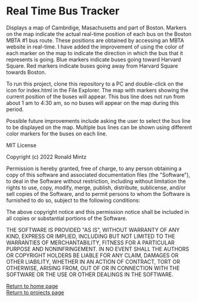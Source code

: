 # Real Time Bus Tracker

<p>Displays a map of Cambrdige, Masachusetts and part of Boston.  Markers on the map indicate the actual real-time position
   of each bus on the Boston MBTA #1 bus route.  These positions are obtained by accessing an MBTA website in real-time.
   I have added the improvement of using the color of each marker on the map to indicate the direction in which the bus that
   it represents is going.  Blue markers indicate buses going toward Harvard Square.  Red markers indicate buses going away
   from Harvard Square towards Boston.
</p>
<p>To run this project, clone this repository to a PC and double-click on the icon for index.html in the File Explorer.
   The map with markers showing the current position of the buses will appear.  This bus line does not run from about 1 am
   to 4:30 am, so no buses will appear on the map during this period.
</p>
<p>Possible future improvements include asking the user to select the bus line to be displayed on the map.  Multiple bus lines can be shown using different color markers for the buses on each line.
</p>
MIT License

Copyright (c) 2022 Ronald Mintz

Permission is hereby granted, free of charge, to any person obtaining a copy
of this software and associated documentation files (the "Software"), to deal
in the Software without restriction, including without limitation the rights
to use, copy, modify, merge, publish, distribute, sublicense, and/or sell
copies of the Software, and to permit persons to whom the Software is
furnished to do so, subject to the following conditions:

The above copyright notice and this permission notice shall be included in all
copies or substantial portions of the Software.

THE SOFTWARE IS PROVIDED "AS IS", WITHOUT WARRANTY OF ANY KIND, EXPRESS OR
IMPLIED, INCLUDING BUT NOT LIMITED TO THE WARRANTIES OF MERCHANTABILITY,
FITNESS FOR A PARTICULAR PURPOSE AND NONINFRINGEMENT. IN NO EVENT SHALL THE
AUTHORS OR COPYRIGHT HOLDERS BE LIABLE FOR ANY CLAIM, DAMAGES OR OTHER
LIABILITY, WHETHER IN AN ACTION OF CONTRACT, TORT OR OTHERWISE, ARISING FROM,
OUT OF OR IN CONNECTION WITH THE SOFTWARE OR THE USE OR OTHER DEALINGS IN THE
SOFTWARE.

<a href="https://ronmintz.github.io/">Return to home page</a>
<br>
<a href="https://ronmintz.github.io/projects.html">Return to projects page</a>
